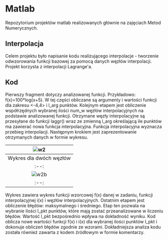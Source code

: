 # Matlab
Repozytorium projektów matlab realizowanych głównie na zajęciach Metod Numerycznych.

## Interpolacja
Celem projektu było napisanie kodu realizującego interpolacje - tworzenie odwzorowania funkcji bazowej za pomocą danych węzłów interpolacji. Projekt korzysta z interpolacji Lagrange'a.

## Kod
Pierwszy fragment dotyczy analizowanej funkcji. Przykładowo:
f(x)=100*log(x+5).
W tej części obliczane są argumenty i wartości funkcji dla zakresu <-4,4>  i l_arg punktów. Kolejnym etapem jest obliczenie współrzędnych wybranej ilości num_w węzłów interpolacyjnych na podstawie analizowanej funkcji. Otrzymane węzły interpolacyjne są przesyłane do funkcji laggr() wraz ze zmienną l_arg określającą ile punktów ma zawierać nowa funkcja interpolacyjna. Funkcja interpolacyjna wyznacza przebieg interpolacji. Następnym krokiem jest zaprezentowanie otrzymanych danych w formie wykresu.

|![w2](https://user-images.githubusercontent.com/74370363/165354438-9f8048fe-0b45-4853-a8b4-366070f5e8c1.png)|
|:--:|
|Wykres dla dwóch węzłów|
|:--:|
|![w2b](https://user-images.githubusercontent.com/74370363/165355282-facf269a-865a-4d2e-b578-0fdd7b0fcc04.png)|
|:--:|



Wykres zawiera wykres funkcji wzorcowej f(x) danej w zadaniu, funkcji interpolacyjnej i(x) i węzłów interpolacyjnych. Ostatnim etapem jest obliczenie błędów: maksymalnego i średniego. Etap ten pozwala na wybranie ilości l_pkt punktów, które mają zostać przeanalizowane w liczeniu błędów. Wartość l_pkt bezpośrednio wpływa na dokładność wyniku. Kod oblicza nowe wartości funkcji f(x) i i(x) dla wybranej ilości punktów l_pkt i dokonuje obliczeń błędów zgodnie ze wzorami. Dokładniejsza analiza kodu została również zawarta z kodem źródłowym w formie komentarzy.


